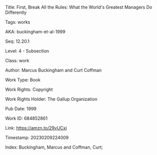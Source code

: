 Title:  First, Break All the Rules: What the World's Greatest Managers Do Differently

Tags:   works

AKA:    buckingham-et-al-1999

Seq:    12.20.1

Level:  4 - Subsection

Class:  work

Author: Marcus Buckingham and Curt Coffman

Work Type: Book

Work Rights: Copyright

Work Rights Holder: The Gallup Organization

Pub Date: 1999

Work ID: 684852861

Link:   https://amzn.to/29vUCxi

Timestamp: 20230209224009

Index:  Buckingham, Marcus and Coffman, Curt; 
